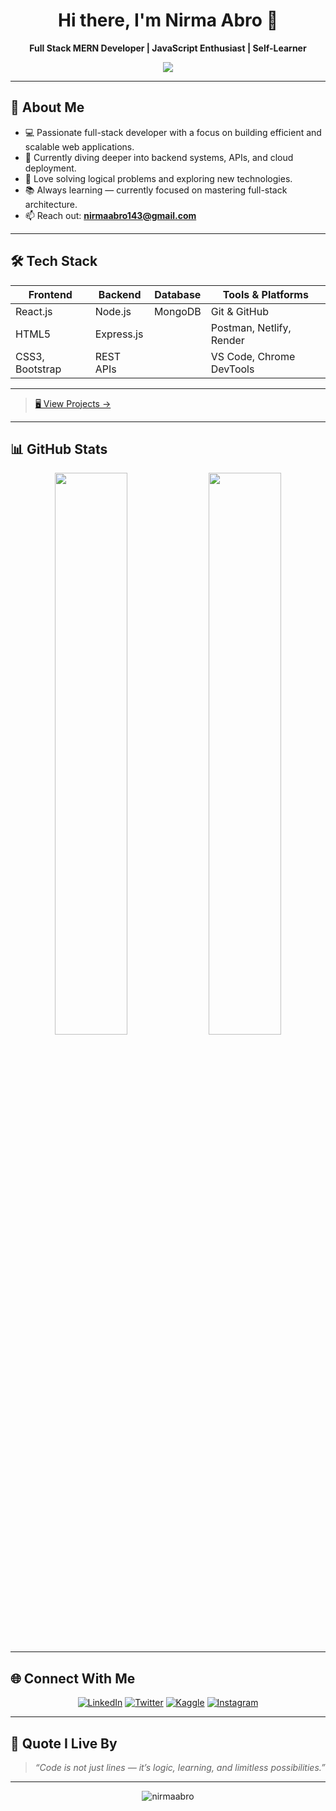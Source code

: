 <h1 align="center">Hi there, I'm Nirma Abro 👋</h1>

<p align="center">
  <b>Full Stack MERN Developer | JavaScript Enthusiast | Self-Learner</b>
</p>

<p align="center">
  <img src="https://readme-typing-svg.herokuapp.com/?lines=React%20Developer;MERN%20Stack%20Enthusiast;Always%20Learning%20Something%20New;&center=true&width=380&height=45">
</p>

---

## 🌟 About Me

- 💻 Passionate full-stack developer with a focus on building efficient and scalable web applications.
- 🔭 Currently diving deeper into backend systems, APIs, and cloud deployment.
- 🧠 Love solving logical problems and exploring new technologies.
- 📚 Always learning — currently focused on mastering full-stack architecture.
- 📫 Reach out: **nirmaabro143@gmail.com**

---

## 🛠️ Tech Stack

| Frontend        | Backend         | Database     | Tools & Platforms       |
|----------------|-----------------|--------------|--------------------------|
| React.js       | Node.js         | MongoDB      | Git & GitHub             |
| HTML5          | Express.js      |              | Postman, Netlify, Render |
| CSS3, Bootstrap| REST APIs       |              | VS Code, Chrome DevTools |

---

> [🖥 View Projects →](https://github.com/nirmaabro?tab=repositories)

---

## 📊 GitHub Stats

<p align="center">
  <img src="https://github-readme-stats.vercel.app/api?username=nirmaabro&show_icons=true&theme=radical&hide_border=true" width="48%"/>
  <img src="https://github-readme-stats.vercel.app/api/top-langs/?username=nirmaabro&layout=compact&theme=radical&hide_border=true" width="48%"/>
</p>

---

## 🌐 Connect With Me

<p align="center">
  <a href="https://linkedin.com/in/nirmaabro" target="_blank"><img alt="LinkedIn" src="https://img.shields.io/badge/LinkedIn-blue?style=for-the-badge&logo=linkedin&logoColor=white" /></a>
  <a href="https://twitter.com/nirmaabro" target="_blank"><img alt="Twitter" src="https://img.shields.io/badge/Twitter-1DA1F2?style=for-the-badge&logo=twitter&logoColor=white" /></a>
  <a href="https://kaggle.com/nirmaabro" target="_blank"><img alt="Kaggle" src="https://img.shields.io/badge/Kaggle-20BEFF?style=for-the-badge&logo=kaggle&logoColor=white" /></a>
  <a href="https://instagram.com/nirmaabro" target="_blank"><img alt="Instagram" src="https://img.shields.io/badge/Instagram-E4405F?style=for-the-badge&logo=instagram&logoColor=white" /></a>
</p>

---

## 🧠 Quote I Live By

> *“Code is not just lines — it’s logic, learning, and limitless possibilities.”*

---

<p align="center">
  <img src="https://komarev.com/ghpvc/?username=nirmaabro&label=Profile%20views&color=blue&style=flat" alt="nirmaabro" />
</p>
